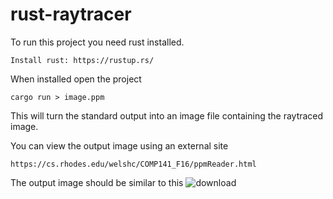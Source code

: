 # rust-raytracer

To run this project you need rust installed.
```
Install rust: https://rustup.rs/
```

When installed open the project
```
cargo run > image.ppm
```
This will turn the standard output into an image file containing the raytraced image.

You can view the output image using an external site

```
https://cs.rhodes.edu/welshc/COMP141_F16/ppmReader.html
```

The output image should be similar to this
![download](https://github.com/ChaseSunstrom/rust-raytracer/assets/122314695/6279f0da-8b95-4d3f-9d19-9eccf62b949f)

